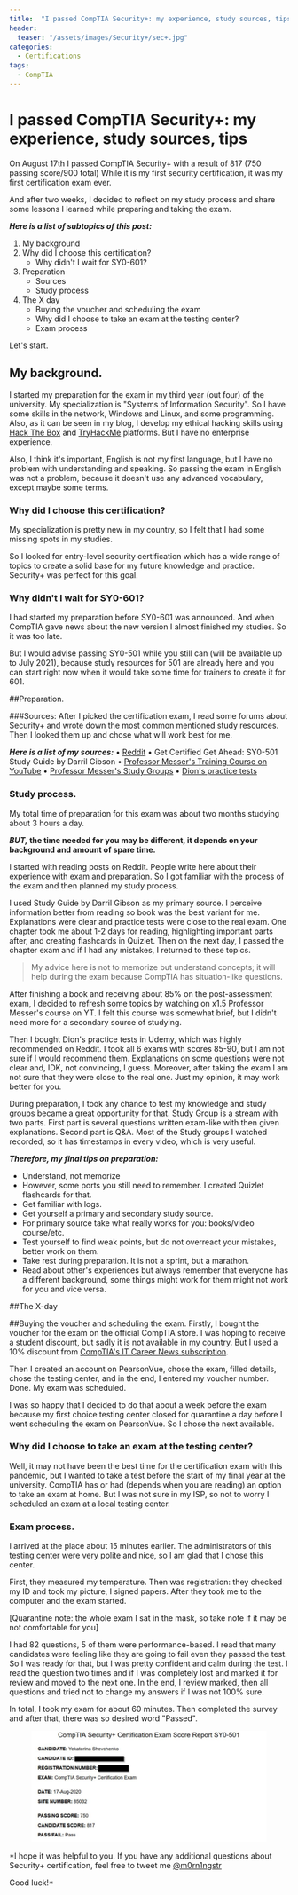 ```yaml
---
title:  "I passed CompTIA Security+: my experience, study sources, tips"
header:
  teaser: "/assets/images/Security+/sec+.jpg"
categories: 
  - Certifications
tags:
  - CompTIA
---
```


# I passed CompTIA Security+: my experience, study sources, tips

On August 17th I passed CompTIA Security+ with a result of 817 (750 passing score/900 total)
While it is my first security certification, it was my first certification exam ever. 

And after two weeks, I decided to reflect on my study process and share some lessons I learned while preparing and taking the exam. 

***Here is a list of subtopics of this post:***
1. My background
2. Why did I choose this certification?
   - Why didn't I wait for SY0-601? 
3. Preparation
   - Sources
   - Study process
4. The X day
   - Buying the voucher and scheduling the exam
   - Why did I choose to take an exam at the testing center?
   - Exam process

Let's start.

## My background.
I started my preparation for the exam in my third year (out four) of the university. My specialization is "Systems of Information Security". 
So I have some skills in the network, Windows and Linux, and some programming. Also, as it can be seen in my blog, I develop my ethical hacking skills using [Hack The Box](https://app.hackthebox.eu/profile/245662) and [TryHackMe]( https://tryhackme.com/p/m0rn1ngstr) platforms. But I have no enterprise experience. 

Also, I think it's important, English is not my first language, but I have no problem with understanding and speaking. So passing the exam in English was not a problem, because it doesn't use any advanced vocabulary, except maybe some terms.

### Why did I choose this certification?
My specialization is pretty new in my country, so I felt that I had some missing spots in my studies. 

So I looked for entry-level security certification which has a wide range of topics to create a solid base for my future knowledge and practice. Security+ was perfect for this goal. 

### Why didn't I wait for SY0-601?
I had started my preparation before SY0-601 was announced. And when CompTIA gave news about the new version I almost finished my studies. So it was too late. 

But I would advise passing SY0-501 while you still can (will be available up to July 2021), because study resources for 501 are already here and you can start right now when it would take some time for trainers to create it for 601. 

##Preparation.

###Sources:
After I picked the certification exam, I read some forums about Security+ and wrote down the most common mentioned study resources. 
Then I looked them up and chose what will work best for me.

***Here is a list of my sources:***
•	[Reddit](https://www.reddit.com/r/CompTIA/)
•	Get Certified Get Ahead: SY0-501 Study Guide by Darril Gibson
•	[Professor Messer's Training Course on YouTube](https://www.youtube.com/playlist?list=PLG49S3nxzAnnVhoAaL4B6aMFDQ8_gdxAy)
•	[Professor Messer's Study Groups](https://www.youtube.com/playlist?list=PLG49S3nxzAnkijp3VBQ5CPf19bK-5hmec)
•	[Dion's practice tests](https://www.udemy.com/course/comptia-security-practice-exams/)


### Study process.
My total time of preparation for this exam was about two months studying about 3 hours a day. 

**_BUT,_ the time needed for you may be different, it depends on your background and amount of spare time.**

I started with reading posts on Reddit. People write here about their experience with exam and preparation. So I got familiar with the process of the exam and then planned my study process.

I used Study Guide by Darril Gibson as my primary source. I perceive information better from reading so book was the best variant for me. Explanations were clear and practice tests were close to the real exam. One chapter took me about 1-2 days for reading, highlighting important parts after, and creating flashcards in Quizlet. Then on the next day, I passed the chapter exam and if I had any mistakes, I returned to these topics. 

> My advice here is not to memorize but understand concepts; it will help during the exam because CompTIA has situation-like questions. 

After finishing a book and receiving about 85% on the post-assessment exam, I decided to refresh some topics by watching on x1.5 Professor Messer's course on YT. I felt this course was somewhat brief, but I didn't need more for a secondary source of studying. 

Then I bought Dion's practice tests in Udemy, which was highly recommended on Reddit. I took all 6 exams with scores 85-90, but I am not sure if I would recommend them. Explanations on some questions were not clear and, IDK, not convincing, I guess. Moreover, after taking the exam I am not sure that they were close to the real one. Just my opinion, it may work better for you. 

During preparation, I took any chance to test my knowledge and study groups became a great opportunity for that. Study Group is a stream with two parts. First part is several questions written exam-like with then given explanations. Second part is Q&A. Most of the Study groups I watched recorded, so it has timestamps in every video, which is very useful.

***Therefore, my final tips on preparation:***
- Understand, not memorize
- However, some ports you still need to remember. I created Quizlet flashcards for that.
- Get familiar with logs.
- Get yourself a primary and secondary study source.
- For primary source take what really works for you: books/video course/etc.
- Test yourself to find weak points, but do not overreact your mistakes, better work on them.
- Take rest during preparation. It is not a sprint, but a marathon.
- Read about other's experiences but always remember that everyone has a different background, some things might work for them might not work for you and vice versa.


##The X-day

##Buying the voucher and scheduling the exam.
Firstly, I bought the voucher for the exam on the official CompTIA store. I  was hoping to receive a student discount, but sadly it is not available in my country. But I used a 10% discount from [CompTIA's IT Career News subscription](https://www.comptia.org/blog/voucher-discount).

Then I created an account on PearsonVue, chose the exam, filled details, chose the testing center, and in the end, I entered my voucher number.
Done. My exam was scheduled. 

I was so happy that I decided to do that about a week before the exam because my first choice testing center closed for quarantine a day before I went scheduling the exam on PearsonVue. So I chose the next available.


### Why did I choose to take an exam at the testing center?
Well, it may not have been the best time for the certification exam with this pandemic, but I wanted to take a test before the start of my final year at the university. 
CompTIA has or had (depends when you are reading) an option to take an exam at home. But I was not sure in my ISP, so not to worry I scheduled an exam at a local testing center. 


### Exam process.
I arrived at the place about 15 minutes earlier. The administrators of this testing center were very polite and nice, so I am glad that I chose this center. 

First, they measured my temperature. Then was registration: they checked my ID and took my picture, I signed papers. 
After they took me to the computer and the exam started. 

[Quarantine note: the whole exam I sat in the mask, so take note if it may be not comfortable for you] 

I had 82 questions, 5 of them were performance-based. I read that many candidates were feeling like they are going to fail even they passed the test. So I was ready for that, but I was pretty confident and calm during the test. I read the question two times and if I was completely lost and marked it for review and moved to the next one. In the end, I review marked, then all questions and tried not to change my answers if I was not 100% sure. 

In total, I took my exam for about 60 minutes. Then completed the survey and after that, there was so desired word "Passed".

<figure>
	<a href="/assets/images/Security+/sec_score.jpg"><img src="/assets/images/Security+/sec_score.jpg"></a>
</figure>

*I hope it was helpful to you. If you have any additional questions about Security+ certification, feel free to tweet me [@m0rn1ngstr](https://twitter.com/m0rn1ngstr)

Good luck!*
